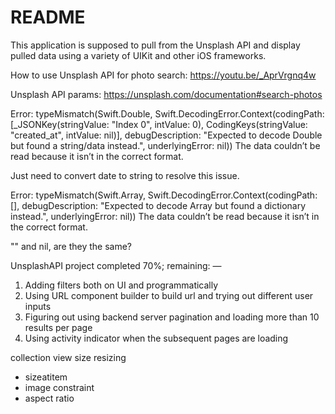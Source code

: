 #  README

This application is supposed to pull from the Unsplash API and display pulled data using a variety of UIKit and other iOS frameworks.

How to use Unsplash API for photo search:
https://youtu.be/_AprVrgnq4w

Unsplash API params:
https://unsplash.com/documentation#search-photos

Error: typeMismatch(Swift.Double, Swift.DecodingError.Context(codingPath: [_JSONKey(stringValue: "Index 0", intValue: 0), CodingKeys(stringValue: "created_at", intValue: nil)], debugDescription: "Expected to decode Double but found a string/data instead.", underlyingError: nil))
The data couldn’t be read because it isn’t in the correct format.

Just need to convert date to string to resolve this issue.

Error: typeMismatch(Swift.Array<Any>, Swift.DecodingError.Context(codingPath: [], debugDescription: "Expected to decode Array<Any> but found a dictionary instead.", underlyingError: nil))
The data couldn’t be read because it isn’t in the correct format.

"" and nil, are they the same?

UnsplashAPI project completed 70%; remaining: —
1. Adding filters both on UI and programmatically
2. Using URL component builder to build url and trying out different user inputs
3. Figuring out using backend server pagination and loading more than 10 results per page
4. Using activity indicator when the subsequent pages are loading

collection view size resizing
- sizeatitem
- image constraint
- aspect ratio

